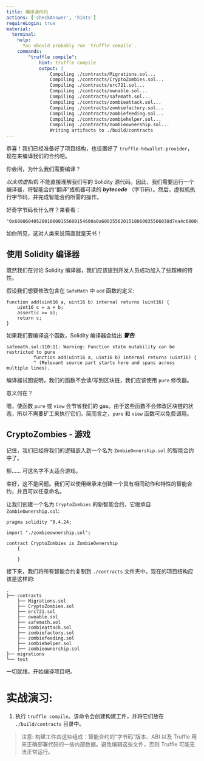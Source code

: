 ```yaml
---
title: 编译源代码
actions: ['checkAnswer', 'hints']
requireLogin: true
material:
  terminal:
    help:
      You should probably run `truffle compile`.
    commands:
        "truffle compile":
            hint: truffle compile
            output: |
                Compiling ./contracts/Migrations.sol...
                Compiling ./contracts/CryptoZombies.sol...
                Compiling ./contracts/erc721.sol...
                Compiling ./contracts/ownable.sol...
                Compiling ./contracts/safemath.sol...
                Compiling ./contracts/zombieattack.sol...
                Compiling ./contracts/zombiefactory.sol...
                Compiling ./contracts/zombiefeeding.sol...
                Compiling ./contracts/zombiehelper.sol...
                Compiling ./contracts/zombieownership.sol...
                Writing artifacts to ./build/contracts
---
```


恭喜！我们已经准备好了项目结构，也设置好了 `truffle-hdwallet-provider`，现在来编译我们的合约吧。

你会问，为什么我们需要编译？

_以太坊虚拟机_ 不能直接理解我们写的 Solidity 源代码。因此，我们需要运行一个编译器，将智能合约“翻译”成机器可读的 ***bytecode*** （字节码）。然后，虚拟机执行字节码，并完成智能合约所需的操作。

好奇字节码长什么样？来看看：

```
"0x60806040526010600155600154600a0a6002556201518060035566038d7ea4c6800060085560006009556046600a55336000806101000a81548173ffffffffffffffffffffffffffffffffffffffff021916908373ffffffffffffffffffffffffffffffffffffffff1..."
```

如你所见，这对人类来说简直就是天书！

## 使用 Solidity 编译器

既然我们在讨论 Solidity 编译器，我们应该提到开发人员成功加入了些超棒的特性。

假设我们想要修改包含在  `SafeMath` 中 `add` 函数的定义:

```
function add(uint16 a, uint16 b) internal returns (uint16) {
    uint16 c = a + b;
    assert(c >= a);
    return c;
}
```

如果我们要编译这个函数，Solidity 编译器会给出 ***警告***:

```
safemath.sol:110:11: Warning: Function state mutability can be restricted to pure
          function add(uint16 a, uint16 b) internal returns (uint16) {
          ^ (Relevant source part starts here and spans across multiple lines).
```

编译器试图说明，我们的函数不会读/写到区块链，我们应该使用 `pure` 修改器。

意义何在？

嗯，使函数 `pure` 或 `view` 会节省我们的 gas。由于这些函数不会修改区块链的状态，所以不需要矿工来执行它们。简而言之，`pure` 和 `view` 函数可以免费调用。


## CryptoZombies - 游戏

记住，我们已经将我们的逻辑嵌入到一个名为 `ZombieOwnership.sol` 的智能合约中了。

额…… 可这名字不太适合游戏。

幸好，这不是问题。我们可以使用继承来创建一个具有相同动作和特性的智能合约，并且可以任意命名。

让我们创建一个名为 `CryptoZombies` 的新智能合约，它继承自 `ZombieOwnership.sol`:

```solidity
pragma solidity ^0.4.24;

import "./zombieownership.sol";

contract CryptoZombies is ZombieOwnership
    {

    }
```

接下来，我们将所有智能合约复制到 `./contracts` 文件夹中。现在的项目结构应该是这样的:

```
.
├── contracts
    ├── Migrations.sol
    ├── CryptoZombies.sol
    ├── erc721.sol
    ├── ownable.sol
    ├── safemath.sol
    ├── zombieattack.sol
    ├── zombiefactory.sol
    ├── zombiefeeding.sol
    ├── zombiehelper.sol
    ├── zombieownership.sol
├── migrations
└── test
```

一切就绪。开始编译项目吧。

# 实战演习:

1. 执行 `truffle compile`。该命令会创建构建工件，并将它们放在 `./build/contracts`  目录中。

 >注意: 构建工件由这些组成：智能合约的“字节码”版本、ABI 以及 Truffle 用来正确部署代码的一些内部数据。避免编辑这些文件，否则 Truffle 可能无法正常运行。
